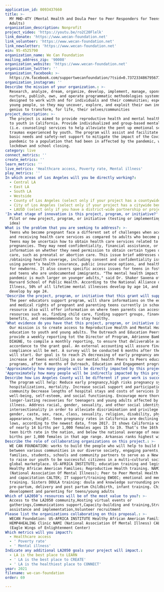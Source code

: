 ```yaml
---
application_id: 0093437660
title: >-
  MY MHD-4TY (Mental Health and Doula Peer to Peer Responders for Teens/Young
  Adults)
organization_description: Nonprofit
project_video: 'https://youtu.be/ro2C20Flelk'
link_donate: 'https://www.wecan-foundation.net'
link_volunteer: 'https://www.wecan-foundation.net'
link_newsletter: 'https://www.wecan-foundation.net'
ein: 95-4525790
organization_name: We Can Foundation
mailing_address_zip: '90008'
organization_website: 'https://www.wecan-foundation.net'
organization_twitter: ''
organization_facebook: >-
  https://m.facebook.com/supportwecanfoundation/?tsid=0.7372334867956778&source=result
organization_instagram: ''
Describe the mission of your organization.: >-
  Research, analyze, dream, organize, develop, implement, manage, sponsor,
  nurture, publish, own, and operate programmatic methodologies systems,
  designed to work with and for individuals and their communities; especially
  young people, so they may uncover, explore, and exploit their own innate
  genius to transform, for life, their selves/communities
project_description: >-
  The project is aimed to provide reproductive health and mental health support
  to youth in California. Provide individualized and group-based mental health
  (i.e. counseling) services to help alleviate the pent up emotional scars and
  traumas experienced by youth. The program will assist and facilitate access to
  basic needs and safety-net support to mitigate the impact of the Covid-19
  pandemic to a population that had been in affected by the pandemic, with the
  lockdown and school closing.
category: live
connect_metrics: ''
create_metrics: ''
learn_metrics: ''
live_metrics: 'Healthcare access, Poverty rate, Mental illness'
play_metrics: ''
In which areas of Los Angeles will you be directly working?:
  - Central LA
  - East LA
  - South LA
  - Westside
  - County of Los Angeles (select only if your project has a countywide benefit)
  - City of Los Angeles (select only if your project has a citywide benefit)
  - LAUSD (select only if you have a district-wide partnership or project)
'In what stage of innovation is this project, program, or initiative?': >-
  Pilot or new project, program, or initiative (testing or implementing a new
  idea)
What is the problem that you are seeking to address?: >-
  Teens who become pregnant face a different set of challenges when accessing
  and receiving health care services as compared to adults who become pregnant.
  Teens may be uncertain how to obtain health care services related to their
  pregnancies. They may need confidentiality, financial assistance, or
  information on whether they need permission to obtain certain types of health
  care, such as prenatal or abortion care. This issue brief addresses using
  /obtaining health coverage, including consent and confidentiality issues,
  using parent’s health insurance, public insurance options, and health coverage
  for newborns. It also covers specific access issues for teens in foster care
  and teens who are undocumented immigrants. "The mental health impact of the
  pandemic is much larger on younger adults," said Dr. Shaker Saxena of The
  Harvard School of Public Health. According to the National Alliance on Mental
  Illness, 50% of all lifetime mental illnesses develop by age 14, and 75%
  develop by age 24.
'Describe the project, program, or initiative that this grant will support to address the problem identified.': >-
  The peer educators support program, will share informations on the education
  and medical rights of pregnant and parenting teens currently in school. The
  resource also will offer information on where teen parents can access support
  resources such as, finding child care, finding support groups, financial
  benefits, and recommendations to stay healthy.
'What evidence do you have that this project, program, or initiative is or will be successful, and how will you define and measure success?': >-
  Our mission is to create access to Reproductive Health and Mental Health
  education to youth and young adults. The Outreach and Education Peers will
  provide a weekly reporting tot the Director of Program, Adrienne Bambou
  DIAGNE, to compile a monthly reporting, to ensure that deliverable are met, in
  accordance to the grant goal. An external accounting will assure financial
  compliance will be met. A survey will be conducted 6 months after the project
  will start. Our goal is to reach 2% decreasing of early pregnancy and a 2%
  increase of teens enrolling in our mental health Peers to Peers education
  programs, after 6 months of Outreach, Education and Engagement program.
'Approximately how many people will be directly impacted by this project, program, or initiative?': '300'
'Approximately how many people will be indirectly impacted by this project, program, or initiative?': '9000'
Describe how Los Angeles County will be different if your work is successful.: >-
  The program will help: Reduce early pregnancy,high risks pregnancy symptoms
  hospitalizations, mortality. Increase social support and participation in the
  community Decrease lengths of hospital stays and costs of services Improve
  well-being, self-esteem, and social functioning. Encourage more thorough and
  longer-lasting recoveries for teenagers and young adults affected by mental
  illness. Address racial, gender, sexuality, and other social identity,
  intersectionality in order to alleviate discrimination and privilege against
  gender, caste, sex, race, class, sexuality, religion, disability, physical
  appearance, height. teen pregnancy rates in California are declining to record
  lows, according to the newest data, from 2017. It shows California with a rate
  of nearly 14 births per 1,000 females ages 15 to 19. That’s the 16th lowest
  teen birth rate in the nation, and below the national average of nearly 19
  births per 1,000 females in that age range. Arkansas ranks highest with 33.
Describe the role of collaborating organizations on this project.: >-
  WE CAN FOUNDATION: works to build the people who will help to build bridges
  between various communities in our diverse society, engaging parents,
  families, students, schools and community partners to serve as a New Village
  to raise our youth to be successful citizens in a multi–cultural society and
  global marketplace. US-AFRICA INSTITUTE; education training and legislation.
  Healthy African American Families; Reproductive Health training. NAMI
  (National Association Of Mental Illness); Peer to Peer Mental Health training
  and capacitation CALTEK; IT support/training EWOEC; emotional and meditation
  training. Sisters DOULA training: doula and knowledge surrounding pregnancy,
  pre-partum, delivery and post partum Childbirth, infant training. Child
  development and parenting for teens/young adults
Which of LA2050’s resources will be of the most value to you?: >-
  Access to the LA2050 community,Hosting virtual events or
  gatherings,Communications support,Capacity-building and training,Strategy
  assistance and implementation,Volunteer recruitment
Please list the organizations collaborating on this proposal.: >-
  WECAN Foundation: US-AFRICA INSTITUTE Healthy African American Families
  HEMP4HEALING Clinic NAMI (National Association Of Mental Illness) CALTEK EWOEC
  (Eagle Wings of Enlightenment Center)
Which metrics will you impact?:
  - Healthcare access
  - ' Poverty rate'
  - ' Mental illness'
Indicate any additional LA2050 goals your project will impact.:
  - LA is the best place to LEARN
  - ' LA is the best place to CREATE'
  - ' LA is the healthiest place to CONNECT'
year: 2021
filename: we-can-foundation
order: 69

---
```

